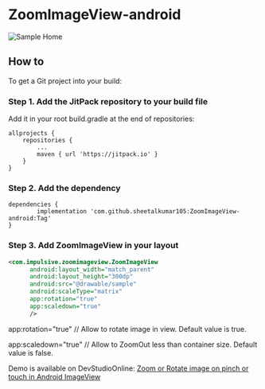 # ZoomImageView-android


![Sample Home](https://raw.githubusercontent.com/sheetalkumar105/ZoomImageView-android/master/demo.gif)


## How to
To get a Git project into your build:

### Step 1. Add the JitPack repository to your build file

Add it in your root build.gradle at the end of repositories:

	allprojects {
		repositories {
			...
			maven { url 'https://jitpack.io' }
		}
	}
  
### Step 2. Add the dependency

	dependencies {
	        implementation 'com.github.sheetalkumar105:ZoomImageView-android:Tag'
	}

### Step 3. Add ZoomImageView in your layout

```xml
<com.impulsive.zoomimageview.ZoomImageView
      android:layout_width="match_parent"
      android:layout_height="300dp"
      android:src="@drawable/sample"
      android:scaleType="matrix"
      app:rotation="true" 
      app:scaledown="true"
      />
```
app:rotation="true"  // Allow to rotate image in view. Default value is true.


app:scaledown="true" // Allow to ZoomOut less than container size. Default value is false.

Demo is available on DevStudioOnline:
[Zoom or Rotate image on pinch or touch in Android ImageView](https://devstudioonline.com/article/zoom-or-rotate-image-on-pinch-or-touch-in-android-imageview)

